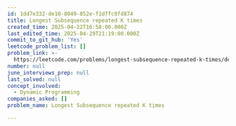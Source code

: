 ```yaml
---
id: 1dd7e332-de10-8049-852e-f1dffc8fd874
title: Longest Subsequence repeated K times
created_time: 2025-04-22T16:58:00.000Z
last_edited_time: 2025-04-29T21:19:00.000Z
commit_to_git_hub: 'Yes'
leetcode_problem_list: []
problem_link: >-
  https://leetcode.com/problems/longest-subsequence-repeated-k-times/description/
number: null
june_interviews_prep: null
last_solved: null
concept_involved:
  - Dynamic Programming
companies_asked: []
problem_name: Longest Subsequence repeated K times

---
```

